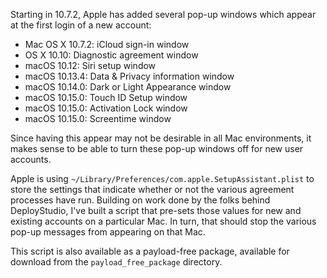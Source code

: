 Starting in 10.7.2, Apple has added several pop-up windows which appear at the first login of a new account:

* Mac OS X 10.7.2: iCloud sign-in window
* OS X 10.10: Diagnostic agreement window
* macOS 10.12: Siri setup window
* macOS 10.13.4: Data & Privacy information window
* macOS 10.14.0: Dark or Light Appearance window
* macOS 10.15.0: Touch ID Setup window
* macOS 10.15.0: Activation Lock window
* macOS 10.15.0: Screentime window

Since having this appear may not be desirable in all Mac environments, it makes sense to be able to turn these pop-up windows off for new user accounts. 

Apple is using `~/Library/Preferences/com.apple.SetupAssistant.plist` to store the settings that indicate whether or not the various agreement processes have run. Building on work done by the folks behind DeployStudio, I've built a script that pre-sets those values for new and existing accounts on a particular Mac. In turn, that should stop the various pop-up messages from appearing on that Mac.

This script is also available as a payload-free package, available for download from the `payload_free_package` directory.
